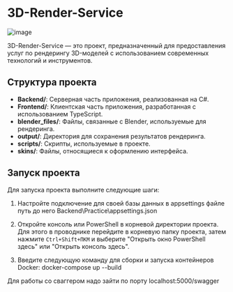 # 3D-Render-Service
![image](https://github.com/user-attachments/assets/3ea37682-df86-49c3-b0b1-2cac871c51dc)

3D-Render-Service — это проект, предназначенный для предоставления услуг по рендерингу 3D-моделей с использованием современных технологий и инструментов.

## Структура проекта

- **Backend/**: Серверная часть приложения, реализованная на C#.
- **Frontend/**: Клиентская часть приложения, разработанная с использованием TypeScript.
- **blender_files/**: Файлы, связанные с Blender, используемые для рендеринга.
- **output/**: Директория для сохранения результатов рендеринга.
- **scripts/**: Скрипты, используемые в проекте.
- **skins/**: Файлы, относящиеся к оформлению интерфейса.

## Запуск проекта

Для запуска проекта выполните следующие шаги:

1. Настройте подключение для своей базы данных в appsettings файле путь до него Backend\Practice\appsettings.json

2. Откройте консоль или PowerShell в корневой директории проекта. Для этого в проводнике перейдите в корневую папку проекта, затем нажмите `Ctrl+Shift+ПКМ` и выберите "Открыть окно PowerShell здесь" или "Открыть консоль здесь".

3. Введите следующую команду для сборки и запуска контейнеров Docker: docker-compose up --build

Для работы со сваггером надо зайти по порту localhost:5000/swagger
